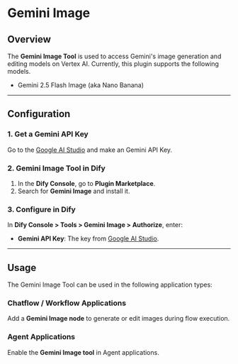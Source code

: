 # Gemini Image

## Overview

The **Gemini Image Tool** is used to access Gemini's image generation and editing models on Vertex AI. Currently, this plugin supports the following models.

- Gemini 2.5 Flash Image (aka Nano Banana)

---

## Configuration

### 1. Get a Gemini API Key

Go to the [Google AI Studio](https://aistudio.google.com/app/apikey) and make an Gemini API Key.

### 2. Gemini Image Tool in Dify

1. In the **Dify Console**, go to **Plugin Marketplace**.  
2. Search for **Gemini Image** and install it.

### 3. Configure in Dify

In **Dify Console > Tools > Gemini Image > Authorize**, enter:  

- **Gemini API Key**: The key from [Google AI Studio](https://aistudio.google.com/app/apikey).
---

## Usage

The Gemini Image Tool can be used in the following application types:

### Chatflow / Workflow Applications
Add a **Gemini Image node** to generate or edit images during flow execution.

### Agent Applications
Enable the **Gemini Image tool** in Agent applications.  

